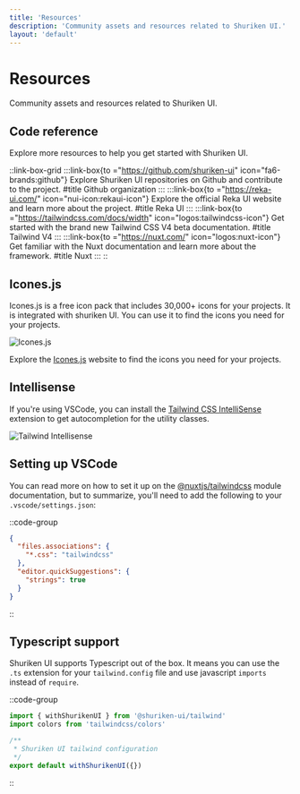 ```yaml
---
title: 'Resources'
description: 'Community assets and resources related to Shuriken UI.'
layout: 'default'
---
```


# Resources

Community assets and resources related to Shuriken UI.

## Code reference

Explore more resources to help you get started with Shuriken UI.

::link-box-grid
:::link-box{to ="https://github.com/shuriken-ui" icon="fa6-brands:github"}
Explore Shuriken UI repositories on Github and contribute to the project.
#title
Github organization
:::
:::link-box{to ="https://reka-ui.com/" icon="nui-icon:rekaui-icon"}
Explore the official Reka UI website and learn more about the project.
#title
Reka UI
:::
:::link-box{to ="https://tailwindcss.com/docs/width" icon="logos:tailwindcss-icon"}
Get started with the brand new Tailwind CSS V4 beta documentation.
#title
Tailwind V4
:::
:::link-box{to ="https://nuxt.com/" icon="logos:nuxt-icon"}
Get familiar with the Nuxt documentation and learn more about the framework.
#title
Nuxt
:::
::

## Icones.js

Icones.js is a free icon pack that includes 30,000+ icons for your projects. It is integrated with shuriken UI. You can use it to find the icons you need for your projects.

![Icones.js](/img/content/docs/icones-js-website.png)

Explore the [Icones.js](https://icones.js.org/) website to find the icons you need for your projects.

## Intellisense

If you're using VSCode, you can install the [Tailwind CSS IntelliSense](https://marketplace.visualstudio.com/items?itemName=bradlc.vscode-tailwindcss) extension to get autocompletion for the utility classes.

![Tailwind Intellisense](/img/content/docs/intellisense.png)

## Setting up VSCode

You can read more on how to set it up on the [@nuxtjs/tailwindcss](https://tailwindcss.nuxtjs.org/tailwind/editor-support) module documentation, but to summarize, you'll need to add the following to your `.vscode/settings.json`:

::code-group

```json [.vscode/settings.json]
{
  "files.associations": {
    "*.css": "tailwindcss"
  },
  "editor.quickSuggestions": {
    "strings": true
  }
}
```

::

## Typescript support

Shuriken UI supports Typescript out of the box. It means you can use the `.ts` extension for your `tailwind.config` file and use javascript `imports` instead of `require`.

::code-group

```ts [tailwind.config.ts]
import { withShurikenUI } from '@shuriken-ui/tailwind'
import colors from 'tailwindcss/colors'

/**
 * Shuriken UI tailwind configuration
 */
export default withShurikenUI({})
```

::
